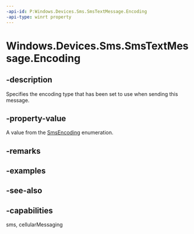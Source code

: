 ----api-id: P:Windows.Devices.Sms.SmsTextMessage.Encoding
-api-type: winrt property
---<!-- Property syntaxpublic Windows.Devices.Sms.SmsEncoding Encoding { get;  set; }--># Windows.Devices.Sms.SmsTextMessage.Encoding## -descriptionSpecifies the encoding type that has been set to use when sending this message.## -property-valueA value from the [SmsEncoding](smsencoding.md) enumeration.## -remarks## -examples## -see-also## -capabilitiessms, cellularMessaging